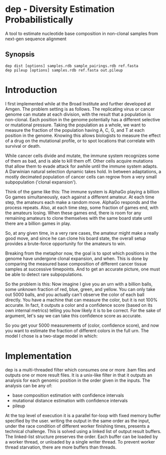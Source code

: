 # dep - Diversity Estimation Probabilistically

A tool to estimate nucleotide base composition in non-clonal samples from next-gen
sequence alignment

## Synopsis

    dep dist [options] samples.rdb sample_pairings.rdb ref.fasta
    dep pileup [options] samples.rdb ref.fasta out.pileup

# Introduction

I first implemented while at the Broad Institute and further developed at Amgen.  The
problem setting is as follows.  The replicating virus or cancer genome can mutate at
each division, with the result that a population is non-clonal.  Each position in the
genome potentially has a different selective or mutational pressure.  Taking the
population as a whole, we want to measure the fraction of the population having A, C,
G, and T at each position in the genome.  Knowing this allows biologists to measure
the effect of a drug on the mutational profile, or to spot locations that correlate
with survival or death.   

While cancer cells divide and mutate, the immune system recognizes some of them
as bad, and is able to kill them off.  Other cells acquire mutations that allow
them to evade attack for awhile until the immune system adapts.  A Darwinian
natural selection dynamic takes hold.  In between adaptations, a mostly
decimated population of cancer cells can regrow from a very small subpopulation
('clonal expansion'). 

Think of the game like this:  The immune system is AlphaGo playing a billion Go
games simultaneously, each against a different amateur.  At each time step, the
amateurs each make a random move.  AlphaGo responds and the process repeats.
Also, at each time step, some fraction of games end, with the amateurs losing.
When these games end, there is room for any remaining amateurs to clone
themselves with the same board state until there are a billion games in play. 

So, at any given time, in a very rare cases, the amateur might make a really
good move, and since he can clone his board state, the overall setup provides a
brute-force opportunity for the amateurs to win.

Breaking from the metaphor now, the goal is to spot which positions in the
genome have undergone clonal expansion, and when.  This is done by comparing
the measured base composition of different cancer tissue samples at successive
timepoints.  And to get an accurate picture, one must be able to detect rare
subpopulations.

So the problem is this:  Now imagine I give you an urn with a billion balls,
some unknown fraction of red, blue, green, and yellow.  You can only take out
5000 balls, and you actually can't observe the color of each ball directly.
You have a machine that can measure the color, but it is not 100% accurate.  In
fact, it outputs a color and a confidence score (based on its own internal
metrics) telling you how likely it is to be correct.  For the sake of argument,
let's say we can take this confidence score as accurate.

So you get your 5000 measurements of (color, confidence score), and now you
want to estimate the fraction of different colors in the full urn.  The model I chose
is a two-stage model in which: 

# Implementation

dep is a multi-threaded filter which consumes one or more .bam files and outputs one
or more result files.  It is a unix-like filter in that it outputs an analysis for
each genomic position in the order given in the inputs.  The analysis can be any of:

- base composition estimation with confidence intervals
- mutational distance estimation with confidence intervals
- pileup

At the top level of execution it is a parallel for-loop with fixed memory buffer
specified by the user.  writing the output in the same order as the input, under the
race condition of different worker finishing times, presents a technical challenge.
This is solved using a linked list of output result buffers.  The linked-list
structure preserves the order.  Each buffer can be loaded by a worker thread, or
unloaded by a single writer thread.  To prevent worker thread starvation, there are
more buffers than threads.


